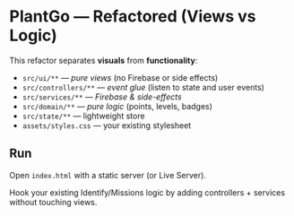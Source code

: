 # PlantGo — Refactored (Views vs Logic)

This refactor separates **visuals** from **functionality**:

- `src/ui/**` — *pure views* (no Firebase or side effects)
- `src/controllers/**` — *event glue* (listen to state and user events)
- `src/services/**` — *Firebase & side-effects*
- `src/domain/**` — *pure logic* (points, levels, badges)
- `src/state/**` — lightweight store
- `assets/styles.css` — your existing stylesheet

## Run
Open `index.html` with a static server (or Live Server).

Hook your existing Identify/Missions logic by adding controllers + services without touching views.
